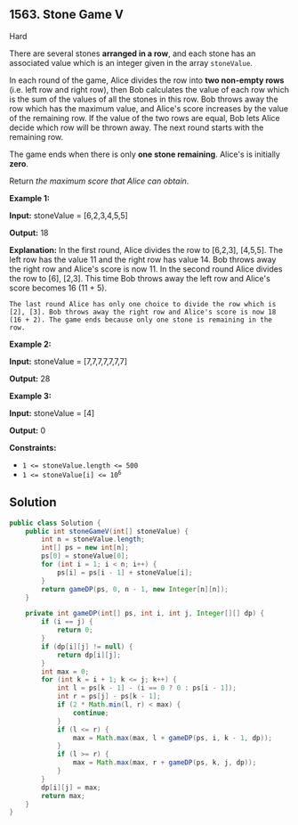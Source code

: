 ## 1563\. Stone Game V

Hard

There are several stones **arranged in a row**, and each stone has an associated value which is an integer given in the array `stoneValue`.

In each round of the game, Alice divides the row into **two non-empty rows** (i.e. left row and right row), then Bob calculates the value of each row which is the sum of the values of all the stones in this row. Bob throws away the row which has the maximum value, and Alice's score increases by the value of the remaining row. If the value of the two rows are equal, Bob lets Alice decide which row will be thrown away. The next round starts with the remaining row.

The game ends when there is only **one stone remaining**. Alice's is initially **zero**.

Return _the maximum score that Alice can obtain_.

**Example 1:**

**Input:** stoneValue = [6,2,3,4,5,5]

**Output:** 18

**Explanation:** In the first round, Alice divides the row to [6,2,3], [4,5,5]. The left row has the value 11 and the right row has value 14. Bob throws away the right row and Alice's score is now 11. In the second round Alice divides the row to [6], [2,3]. This time Bob throws away the left row and Alice's score becomes 16 (11 + 5).

    The last round Alice has only one choice to divide the row which is [2], [3]. Bob throws away the right row and Alice's score is now 18 (16 + 2). The game ends because only one stone is remaining in the row.

**Example 2:**

**Input:** stoneValue = [7,7,7,7,7,7,7]

**Output:** 28

**Example 3:**

**Input:** stoneValue = [4]

**Output:** 0

**Constraints:**

*   `1 <= stoneValue.length <= 500`
*   <code>1 <= stoneValue[i] <= 10<sup>6</sup></code>

## Solution

```java
public class Solution {
    public int stoneGameV(int[] stoneValue) {
        int n = stoneValue.length;
        int[] ps = new int[n];
        ps[0] = stoneValue[0];
        for (int i = 1; i < n; i++) {
            ps[i] = ps[i - 1] + stoneValue[i];
        }
        return gameDP(ps, 0, n - 1, new Integer[n][n]);
    }

    private int gameDP(int[] ps, int i, int j, Integer[][] dp) {
        if (i == j) {
            return 0;
        }
        if (dp[i][j] != null) {
            return dp[i][j];
        }
        int max = 0;
        for (int k = i + 1; k <= j; k++) {
            int l = ps[k - 1] - (i == 0 ? 0 : ps[i - 1]);
            int r = ps[j] - ps[k - 1];
            if (2 * Math.min(l, r) < max) {
                continue;
            }
            if (l <= r) {
                max = Math.max(max, l + gameDP(ps, i, k - 1, dp));
            }
            if (l >= r) {
                max = Math.max(max, r + gameDP(ps, k, j, dp));
            }
        }
        dp[i][j] = max;
        return max;
    }
}
```